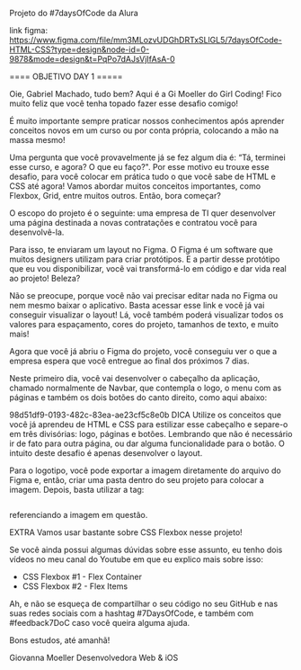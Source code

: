 Projeto do #7daysOfCode da Alura

link figma: https://www.figma.com/file/mm3MLozvUDGhDRTxSLlGL5/7daysOfCode-HTML-CSS?type=design&node-id=0-9878&mode=design&t=PqPo7dAJsVjIfAsA-0

==== OBJETIVO DAY 1 =====

Oie, Gabriel Machado, tudo bem? Aqui é a Gi Moeller do Girl Coding! Fico muito feliz que você tenha topado fazer esse desafio comigo!

É muito importante sempre praticar nossos conhecimentos após aprender conceitos novos em um curso ou por conta própria, colocando a mão na massa mesmo!

Uma pergunta que você provavelmente já se fez algum dia é: “Tá, terminei esse curso, e agora? O que eu faço?". Por esse motivo eu trouxe esse desafio, para você colocar em prática tudo o que você sabe de HTML e CSS até agora! Vamos abordar muitos conceitos importantes, como Flexbox, Grid, entre muitos outros. Então, bora começar?

O escopo do projeto é o seguinte: uma empresa de TI quer desenvolver uma página destinada a novas contratações e contratou você para desenvolvê-la.

Para isso, te enviaram um layout no Figma. O Figma é um software que muitos designers utilizam para criar protótipos. E a partir desse protótipo que eu vou disponibilizar, você vai transformá-lo em código e dar vida real ao projeto! Beleza?

Não se preocupe, porque você não vai precisar editar nada no Figma ou nem mesmo baixar o aplicativo. Basta acessar esse link e você já vai conseguir visualizar o layout! Lá, você também poderá visualizar todos os valores para espaçamento, cores do projeto, tamanhos de texto, e muito mais!

Agora que você já abriu o Figma do projeto, você conseguiu ver o que a empresa espera que você entregue ao final dos próximos 7 dias.

Neste primeiro dia, você vai desenvolver o cabeçalho da aplicação, chamado normalmente de Navbar, que contempla o logo, o menu com as páginas e também os dois botões do canto direito, como aqui abaixo:

98d51df9-0193-482c-83ea-ae23cf5c8e0b
DICA
Utilize os conceitos que você já aprendeu de HTML e CSS para estilizar esse cabeçalho e separe-o em três divisórias: logo, páginas e botões. Lembrando que não é necessário ir de fato para outra página, ou dar alguma funcionalidade para o botão. O intuito deste desafio é apenas desenvolver o layout.

Para o logotipo, você pode exportar a imagem diretamente do arquivo do Figma e, então, criar uma pasta dentro do seu projeto para colocar a imagem. Depois, basta utilizar a tag:

<img src=""/>

referenciando a imagem em questão.

EXTRA
Vamos usar bastante sobre CSS Flexbox nesse projeto!

Se você ainda possui algumas dúvidas sobre esse assunto, eu tenho dois vídeos no meu canal do Youtube em que eu explico mais sobre isso:

- CSS Flexbox #1 - Flex Container
- CSS Flexbox #2 - Flex Items

Ah, e não se esqueça de compartilhar o seu código no seu GitHub e nas suas redes sociais com a hashtag #7DaysOfCode, e também com #feedback7DoC caso você queira alguma ajuda.

Bons estudos, até amanhã!

Giovanna Moeller
Desenvolvedora Web & iOS
